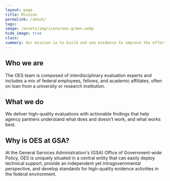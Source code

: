```yaml
---
layout: page
title: Mission
permalink: /about/
tags: 
image: /assets/img/icons/oes-green.webp
hide_image: true
class:
summary: Our mission is to build and use evidence to improve the effectiveness and efficiency of government programs, leading to cost savings. We ensure GSA meets its statutory requirements set forth in the Foundations for Evidence-Based Policymaking Act.
---
```


## Who we are
The OES team is composed of interdisciplinary evaluation experts and includes a mix of federal employees, fellows, and academic affiliates, often on loan from a university or research institution.
 
## What we do
We deliver high-quality evaluations with actionable findings that help agency partners understand what does and doesn’t work, and what works best.

## Why is OES at GSA?
At the General Services Administration's (GSA) Office of Government-wide Policy, OES is uniquely situated in a central entity that can easily deploy technical support, provide an independent yet intragovernmental perspective, and develop standards for high-quality evidence activities in the federal environment.
